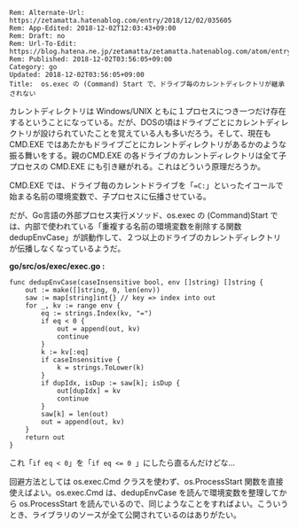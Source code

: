 ```header
Rem: Alternate-Url: https://zetamatta.hatenablog.com/entry/2018/12/02/035605
Rem: App-Edited: 2018-12-02T12:03:43+09:00
Rem: Draft: no
Rem: Url-To-Edit: https://blog.hatena.ne.jp/zetamatta/zetamatta.hatenablog.com/atom/entry/10257846132678802076
Rem: Published: 2018-12-02T03:56:05+09:00
Category: go
Updated: 2018-12-02T03:56:05+09:00
Title:  os.exec の (Command) Start で、ドライブ毎のカレントディレクトリが継承されない
```
カレントディレクトリは Windows/UNIX ともに１プロセスにつき一つだけ存在するということになっている。だが、DOSの頃はドライブごとにカレントディレクトリが設けられていたことを覚えている人も多いだろう。そして、現在も CMD.EXE ではあたかもドライブごとにカレントディレクトリがあるかのような振る舞いをする。親のCMD.EXE の各ドライブのカレントディレクトリは全て子プロセスの CMD.EXE にも引き継がれる。これはどういう原理だろうか。

CMD.EXE では、ドライブ毎のカレントドライブを「`=C:`」といったイコールで始まる名前の環境変数で、子プロセスに伝播させている。

だが、Go言語の外部プロセス実行メソッド、os.exec の (Command)Start では、内部で使われている「重複する名前の環境変数を削除する関数 dedupEnvCase」が誤動作して、２つ以上のドライブのカレントディレクトリが伝播しなくなっているようだ。

**go/src/os/exec/exec.go :**
```
func dedupEnvCase(caseInsensitive bool, env []string) []string {
	out := make([]string, 0, len(env))
	saw := map[string]int{} // key => index into out
	for _, kv := range env {
		eq := strings.Index(kv, "=")
		if eq < 0 {
			out = append(out, kv)
			continue
		}
		k := kv[:eq]
		if caseInsensitive {
			k = strings.ToLower(k)
		}
		if dupIdx, isDup := saw[k]; isDup {
			out[dupIdx] = kv
			continue
		}
		saw[k] = len(out)
		out = append(out, kv)
	}
	return out
}
```

これ「`if eq < 0`」を「`if eq <= 0 `」にしたら直るんだけどな…

回避方法としては os.exec.Cmd クラスを使わず、os.ProcessStart 関数を直接使えばよい。os.exec.Cmd は、dedupEnvCase を読んで環境変数を整理してから os.ProcessStart を読んでいるので、同じようなことをすればよい。こういうとき、ライブラリのソースが全て公開されているのはありがたい。
